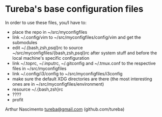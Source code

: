 
Tureba's base configuration files
=================================

In order to use these files, you/I have to:

* place the repo in ~/src/myconfigfiles
* link ~/.config/vim to ~/src/myconfigfiles/config/vim and get the submodules
* edit ~/.{bash,zsh,psql}rc to source ~/src/myconfigfiles/{bash,zsh,psql}rc after system stuff and before the local machine's specific configuration
* link ~/.toprc, ~/.inputrc, ~/.gitconfig and ~/.tmux.conf to the respective files in ~/src/myconfigfiles
* link ~/.config/i3/config to ~/src/myconfigfiles/i3config
* make sure the default XDG directories are there (the most interesting ones are in ~/src/myconfigfiles/environment)
* resource ~/.{bash,zsh}rc
* ????
* profit

Arthur Nascimento <tureba@gmail.com> (github.com/tureba)
